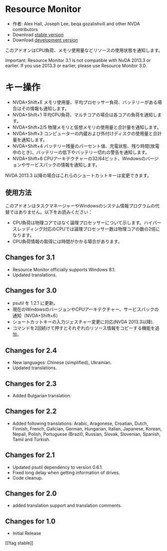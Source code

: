 # Resource Monitor #

* 作者: Alex Hall, Joseph Lee, beqa gozalishvili and other NVDA contributors
* Download [stable version][1]
* Download [development version][2]

このアドオンはCPU負荷、メモリ使用量などリソースの使用状態を通知します。

Important: Resource Monitor 3.1 is not compatible with NvDA 2013.3 or
earlier. If you use 2013.3 or earlier, please use Resource Monitor 3.0.

# キー操作 #

* NVDA+Shift+E メモリ使用量、平均プロセッサー負荷、バッテリーがある場合はその情報も通知します。
* NVDA+Shift+1 平均CPU負荷、マルチコアの場合は各コアの負荷を通知します。
* NVDA+Shift+2/5 物理メモリと仮想メモリの使用量と合計量を通知します。
* NVDA+Shift+3 コンピューターの内蔵および外付けディスクの使用量と合計量を通知します。
* NVDA+Shift+4 バッテリー残量のパーセント値、充電状態、残り時間(放電中のとき)、バッテリーの低下やバッテリー切れの警告を通知します。
* NVDA+Shift+6 CPUアーキテクチャーの32/64ビット、Windowsのバージョンやサービスパックの情報を通知します。

NVDA 2013.3 以降の場合はこれらのショートカットキーは変更できます。

## 使用方法 ##

このアドオンはタスクマネージャーやWindowsのシステム情報プログラムの代替ではありません。以下をお読みください：

* CPU負荷は物理コアではなく論理プロセッサーについて示します。ハイパースレッディング対応のCPUでは論理プロセッサー数は物理コアの数の2倍になります。
* CPU負荷情報の取得には時間がかかる場合があります。

## Changes for 3.1 ##

* Resource Monitor officially supports Windows 8.1.
* Updated translations.

## Changes for 3.0 ##

* psutil を 1.2.1 に更新。
* 現在のWindowsのバージョンやCPUアーキテクチャー、サービスパックの通知（NVDA+Shift+6）
* ショートカットキーの入力ジェスチャー変更に対応(NVDA 2013.3以降).
* コマンドを2回続けて押すとそれぞれのリソース情報をコピーする機能を追加。

## Changes for 2.4 ##

* New languages: Chinese (simplified), Ukrainian.
* Updated translations.

## Changes for 2.3 ##

* Added Bulgarian translation.

## Changes for 2.2 ##

* Added following translations: Arabic, Aragonese, Croatian, Dutch, Finnish,
  French, Galician, German, Hungarian, Italian, Japanese, Korean, Nepali,
  Polish, Portuguese (Brazil), Russian, Slovak, Slovenian, Spanish, Tamil
  and Turkish.

## Changes for 2.1 ##

* Updated psutil dependency to version 0.6.1.
* Fixed long delay when getting information of drives.
* Code cleanup.

## Changes for 2.0 ##

* added translation support and translation comments.

## Changes for 1.0 ##

* Initial Release

[[!tag stable]]

[1]: http://addons.nvda-project.org/files/get.php?file=rm

[2]: http://addons.nvda-project.org/files/get.php?file=rm-dev
